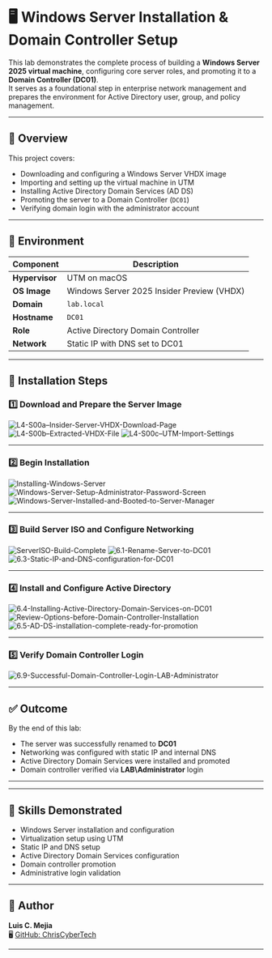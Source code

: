 # 🖥️ Windows Server Installation & Domain Controller Setup

This lab demonstrates the complete process of building a **Windows Server 2025 virtual machine**, configuring core server roles, and promoting it to a **Domain Controller (DC01)**.  
It serves as a foundational step in enterprise network management and prepares the environment for Active Directory user, group, and policy management.

---

## 🧩 Overview

This project covers:
- Downloading and configuring a Windows Server VHDX image  
- Importing and setting up the virtual machine in UTM  
- Installing Active Directory Domain Services (AD DS)  
- Promoting the server to a Domain Controller (`DC01`)  
- Verifying domain login with the administrator account  

---

## 🧱 Environment

| Component | Description |
|------------|-------------|
| **Hypervisor** | UTM on macOS |
| **OS Image** | Windows Server 2025 Insider Preview (VHDX) |
| **Domain** | `lab.local` |
| **Hostname** | `DC01` |
| **Role** | Active Directory Domain Controller |
| **Network** | Static IP with DNS set to DC01 |

---

## 🧭 Installation Steps

### 1️⃣ Download and Prepare the Server Image
![L4-S00a–Insider-Server-VHDX-Download-Page](./screenshots/L4-S00a–Insider-Server-VHDX-Download-Page.png)
![L4-S00b–Extracted-VHDX-File](./screenshots/L4-S00b–Extracted-VHDX-File.png)
![L4-S00c–UTM-Import-Settings](./screenshots/L4-S00c–UTM-Import-Settings.png)

---

### 2️⃣ Begin Installation
![Installing-Windows-Server](./screenshots/Installing-Windows-Server.png)
![Windows-Server-Setup-Administrator-Password-Screen](./screenshots/Windows-Server-Setup-Administrator-Password-Screen.png)
![Windows-Server-Installed-and-Booted-to-Server-Manager](./screenshots/Windows-Server-Installed-and-Booted-to-Server-Manager.png)

---

### 3️⃣ Build Server ISO and Configure Networking
![ServerISO-Build-Complete](./screenshots/ServerISO-Build-Complete.png)
![6.1-Rename-Server-to-DC01](./screenshots/6.1-Rename-Server-to-DC01.png)
![6.3-Static-IP-and-DNS-configuration-for-DC01](./screenshots/6.3-Static-IP-and-DNS-configuration-for-DC01.png)

---

### 4️⃣ Install and Configure Active Directory
![6.4-Installing-Active-Directory-Domain-Services-on-DC01](./screenshots/6.4-Installing-Active-Directory-Domain-Services-on-DC01.png)
![Review-Options-before-Domain-Controller-Installation](./screenshots/Review-Options-before-Domain-Controller-Installation.png)
![6.5-AD-DS-installation-complete-ready-for-promotion](./screenshots/6.5-AD-DS-installation-complete-ready-for-promotion.png)

---

### 5️⃣ Verify Domain Controller Login
![6.9-Successful-Domain-Controller-Login-LAB-Administrator](./screenshots/6.9-Successful-Domain-Controller-Login-LAB-Administrator.png)

---

## ✅ Outcome

By the end of this lab:
- The server was successfully renamed to **DC01**
- Networking was configured with static IP and internal DNS
- Active Directory Domain Services were installed and promoted
- Domain controller verified via **LAB\Administrator** login

---


---

## 🧠 Skills Demonstrated

- Windows Server installation and configuration  
- Virtualization setup using UTM  
- Static IP and DNS setup  
- Active Directory Domain Services configuration  
- Domain controller promotion  
- Administrative login validation  

---

## 🪪 Author
**Luis C. Mejia**  
🖥️ [GitHub: ChrisCyberTech](https://github.com/ChrisCyberTech)

---





